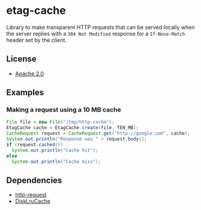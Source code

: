 # etag-cache

Library to make transparent HTTP requests that can be served locally when
the server replies with a `304 Not Modified` response for a `If-None-Match`
header set by the client.

## License

  * [Apache 2.0](http://www.apache.org/licenses/LICENSE-2.0.html)
  
## Examples

### Making a request using a 10 MB cache

```java
File file = new File("/tmp/http-cache");
EtagCache cache = EtagCache.create(file, TEN_MB);
CacheRequest request = CacheRequest.get("http://google.com", cache);
System.out.println("Response was " + request.body();
if (request.cached())
  System.out.println("Cache hit");
else
  System.out.println("Cache miss");
```

## Dependencies

  * [http-request](https://github.com/kevinsawicki/http-request)
  * [DiskLruCache](https://github.com/JakeWharton/DiskLruCache)
